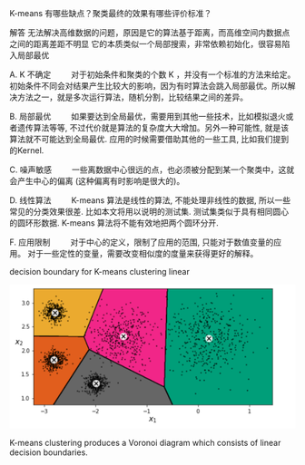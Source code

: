 
K-means 有哪些缺点？聚类最终的效果有哪些评价标准？

解答
无法解决高维数据的问题，原因是它的算法基于距离，而高维空间内数据点之间的距离差距不明显
它的本质类似一个局部搜索，非常依赖初始化，很容易陷入局部最优



A. K 不确定
        对于初始条件和聚类的个数 K ，并没有一个标准的方法来给定。 初始条件不同会对结果产生比较大的影响，因为有时算法会跳入局部最优。所以解决方法之一，就是多次运行算法，随机分割，比较结果之间的差异。

B. 局部最优
        如果要达到全局最优，需要用到其他一些技术，比如模拟退火或者遗传算法等等, 不过代价就是算法的复杂度大大增加。另外一种可能性, 就是该算法就不可能达到全局最优. 应用的时候需要借助其他的一些工具, 比如我们提到的Kernel.

C. 噪声敏感
        一些离数据中心很远的点，也必须被分配到某一个聚类中，这就会产生中心的偏离 (这种偏离有时影响是很大的)。

D. 线性算法
        K-means 算法是线性的算法, 不能处理非线性的数据, 所以一些常见的分类效果很差. 比如本文将用以说明的测试集. 测试集类似于具有相同圆心的圆环形数据. K-means 算法将不能有效地把两个圆环分开.

F. 应用限制
        对于中心的定义，限制了应用的范围, 只能对于数值变量的应用。 对于一些定性的变量，需要改变相似度的度量来获得更好的解释。 


decision boundary for K-means clustering linear



![](pic/2021-05-27-10-34-00.png)

K-means clustering produces a Voronoi diagram which consists of linear decision boundaries.